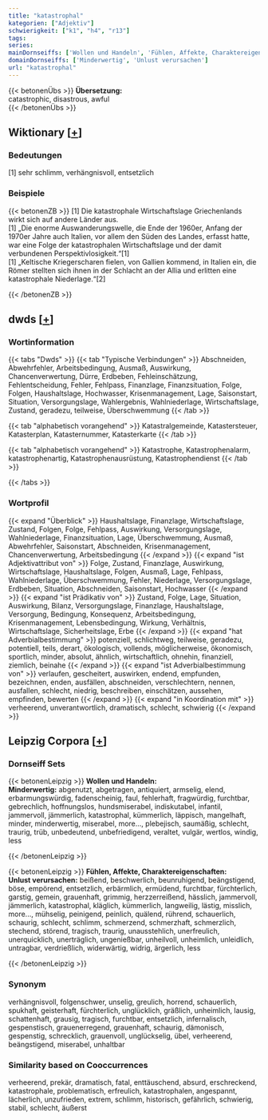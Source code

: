 ```yaml
---
title: "katastrophal"
kategorien: ["Adjektiv"]
schwierigkeit: ["k1", "h4", "r13"]
tags:
series:
mainDornseiffs: ['Wollen und Handeln', 'Fühlen, Affekte, Charaktereigenschaften']
domainDornseiffs: ['Minderwertig', 'Unlust verursachen']
url: "katastrophal"
---
```


{{< betonenÜbs >}}
**Übersetzung:**  
catastrophic, disastrous, awful  
{{< /betonenÜbs >}}

## Wiktionary [[+](https://de.wiktionary.org/wiki/katastrophal)]

### Bedeutungen
[1] sehr schlimm, verhängnisvoll, entsetzlich  

### Beispiele
{{< betonenZB >}}
[1] Die katastrophale Wirtschaftslage Griechenlands wirkt sich auf andere Länder aus.  
[1] „Die enorme Auswanderungswelle, die Ende der 1960er, Anfang der 1970er Jahre auch Italien, vor allem den Süden des Landes, erfasst hatte, war eine Folge der katastrophalen Wirtschaftslage und der damit verbundenen Perspektivlosigkeit.“[1]  
[1] „Keltische Kriegerscharen fielen, von Gallien kommend, in Italien ein, die Römer stellten sich ihnen in der Schlacht an der Allia und erlitten eine katastrophale Niederlage.“[2]  

{{< /betonenZB >}}


## dwds [[+](https://www.dwds.de/wb/katastrophal)]

### Wortinformation
{{< tabs "Dwds" >}}
{{< tab "Typische Verbindungen" >}}
Abschneiden, Abwehrfehler, Arbeitsbedingung, Ausmaß, Auswirkung, Chancenverwertung, Dürre, Erdbeben, Fehleinschätzung, Fehlentscheidung, Fehler, Fehlpass, Finanzlage, Finanzsituation, Folge, Folgen, Haushaltslage, Hochwasser, Krisenmanagement, Lage, Saisonstart, Situation, Versorgungslage, Wahlergebnis, Wahlniederlage, Wirtschaftslage, Zustand, geradezu, teilweise, Überschwemmung
{{< /tab >}}

{{< tab "alphabetisch vorangehend" >}}
Katastralgemeinde, Katastersteuer, Katasterplan, Katasternummer, Katasterkarte
{{< /tab >}}

{{< tab "alphabetisch vorangehend" >}}
Katastrophe, Katastrophenalarm, katastrophenartig, Katastrophenausrüstung, Katastrophendienst
{{< /tab >}}

{{< /tabs >}}

### Wortprofil
{{< expand "Überblick" >}} Haushaltslage, Finanzlage, Wirtschaftslage, Zustand, Folgen, Folge, Fehlpass, Auswirkung, Versorgungslage, Wahlniederlage, Finanzsituation, Lage, Überschwemmung, Ausmaß, Abwehrfehler, Saisonstart, Abschneiden, Krisenmanagement, Chancenverwertung, Arbeitsbedingung {{< /expand >}}
{{< expand "ist Adjektivattribut von" >}} Folge, Zustand, Finanzlage, Auswirkung, Wirtschaftslage, Haushaltslage, Folgen, Ausmaß, Lage, Fehlpass, Wahlniederlage, Überschwemmung, Fehler, Niederlage, Versorgungslage, Erdbeben, Situation, Abschneiden, Saisonstart, Hochwasser {{< /expand >}}
{{< expand "ist Prädikativ von" >}} Zustand, Folge, Lage, Situation, Auswirkung, Bilanz, Versorgungslage, Finanzlage, Haushaltslage, Versorgung, Bedingung, Konsequenz, Arbeitsbedingung, Krisenmanagement, Lebensbedingung, Wirkung, Verhältnis, Wirtschaftslage, Sicherheitslage, Erbe {{< /expand >}}
{{< expand "hat Adverbialbestimmung" >}} potenziell, schlichtweg, teilweise, geradezu, potentiell, teils, derart, ökologisch, vollends, möglicherweise, ökonomisch, sportlich, minder, absolut, ähnlich, wirtschaftlich, ohnehin, finanziell, ziemlich, beinahe {{< /expand >}}
{{< expand "ist Adverbialbestimmung von" >}} verlaufen, gescheitert, auswirken, endend, empfunden, bezeichnen, enden, ausfällen, abschneiden, verschlechtern, nennen, ausfallen, schlecht, niedrig, beschreiben, einschätzen, aussehen, empfinden, bewerten {{< /expand >}}
{{< expand "in Koordination mit" >}} verheerend, unverantwortlich, dramatisch, schlecht, schwierig {{< /expand >}}

## Leipzig Corpora [[+](https://corpora.uni-leipzig.de/en/res?word=katastrophal&corpusId=deu_newscrawl-public_2018)]

### Dornseiff Sets
{{< betonenLeipzig >}}
**Wollen und Handeln:**  
**Minderwertig:** abgenutzt, abgetragen, antiquiert, armselig, elend, erbarmungswürdig, fadenscheinig, faul, fehlerhaft, fragwürdig, furchtbar, gebrechlich, hoffnungslos, hundsmiserabel, indiskutabel, infantil, jammervoll, jämmerlich, katastrophal, kümmerlich, läppisch, mangelhaft, minder, minderwertig, miserabel, more..., plebejisch, saumäßig, schlecht, traurig, trüb, unbedeutend, unbefriedigend, veraltet, vulgär, wertlos, windig, less  

{{< /betonenLeipzig >}}


{{< betonenLeipzig >}}
**Fühlen, Affekte, Charaktereigenschaften:**  
**Unlust verursachen:** beißend, beschwerlich, beunruhigend, beängstigend, böse, empörend, entsetzlich, erbärmlich, ermüdend, furchtbar, fürchterlich, garstig, gemein, grauenhaft, grimmig, herzzerreißend, hässlich, jammervoll, jämmerlich, katastrophal, kläglich, kümmerlich, langweilig, lästig, misslich, more..., mühselig, peinigend, peinlich, quälend, rührend, schauerlich, schaurig, schlecht, schlimm, schmerzend, schmerzhaft, schmerzlich, stechend, störend, tragisch, traurig, unausstehlich, unerfreulich, unerquicklich, unerträglich, ungenießbar, unheilvoll, unheimlich, unleidlich, untragbar, verdrießlich, widerwärtig, widrig, ärgerlich, less  

{{< /betonenLeipzig >}}

### Synonym
verhängnisvoll, folgenschwer, unselig, greulich, horrend, schauerlich, spukhaft, geisterhaft, fürchterlich, unglücklich, gräßlich, unheimlich, lausig, schattenhaft, grausig, tragisch, furchtbar, entsetzlich, infernalisch, gespenstisch, grauenerregend, grauenhaft, schaurig, dämonisch, gespenstig, schrecklich, grauenvoll, unglückselig, übel, verheerend, beängstigend, miserabel, unhaltbar


### Similarity based on Cooccurrences
verheerend, prekär, dramatisch, fatal, enttäuschend, absurd, erschreckend, katastrophale, problematisch, erfreulich, katastrophalen, angespannt, lächerlich, unzufrieden, extrem, schlimm, historisch, gefährlich, schwierig, stabil, schlecht, äußerst

